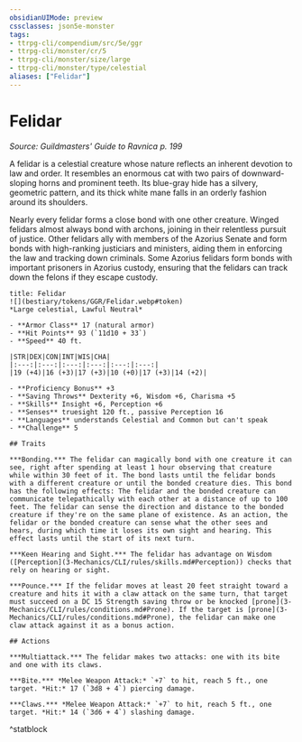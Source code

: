 ```yaml
---
obsidianUIMode: preview
cssclasses: json5e-monster
tags:
- ttrpg-cli/compendium/src/5e/ggr
- ttrpg-cli/monster/cr/5
- ttrpg-cli/monster/size/large
- ttrpg-cli/monster/type/celestial
aliases: ["Felidar"]
---
```

# Felidar
*Source: Guildmasters' Guide to Ravnica p. 199*  

A felidar is a celestial creature whose nature reflects an inherent devotion to law and order. It resembles an enormous cat with two pairs of downward-sloping horns and prominent teeth. Its blue-gray hide has a silvery, geometric pattern, and its thick white mane falls in an orderly fashion around its shoulders.

Nearly every felidar forms a close bond with one other creature. Winged felidars almost always bond with archons, joining in their relentless pursuit of justice. Other felidars ally with members of the Azorius Senate and form bonds with high-ranking justiciars and ministers, aiding them in enforcing the law and tracking down criminals. Some Azorius felidars form bonds with important prisoners in Azorius custody, ensuring that the felidars can track down the felons if they escape custody.

```ad-statblock
title: Felidar
![](bestiary/tokens/GGR/Felidar.webp#token)
*Large celestial, Lawful Neutral*

- **Armor Class** 17 (natural armor)
- **Hit Points** 93 (`11d10 + 33`)
- **Speed** 40 ft.

|STR|DEX|CON|INT|WIS|CHA|
|:---:|:---:|:---:|:---:|:---:|:---:|
|19 (+4)|16 (+3)|17 (+3)|10 (+0)|17 (+3)|14 (+2)|

- **Proficiency Bonus** +3
- **Saving Throws** Dexterity +6, Wisdom +6, Charisma +5
- **Skills** Insight +6, Perception +6
- **Senses** truesight 120 ft., passive Perception 16
- **Languages** understands Celestial and Common but can't speak
- **Challenge** 5

## Traits

***Bonding.*** The felidar can magically bond with one creature it can see, right after spending at least 1 hour observing that creature while within 30 feet of it. The bond lasts until the felidar bonds with a different creature or until the bonded creature dies. This bond has the following effects: The felidar and the bonded creature can communicate telepathically with each other at a distance of up to 100 feet. The felidar can sense the direction and distance to the bonded creature if they're on the same plane of existence. As an action, the felidar or the bonded creature can sense what the other sees and hears, during which time it loses its own sight and hearing. This effect lasts until the start of its next turn.

***Keen Hearing and Sight.*** The felidar has advantage on Wisdom ([Perception](3-Mechanics/CLI/rules/skills.md#Perception)) checks that rely on hearing or sight.

***Pounce.*** If the felidar moves at least 20 feet straight toward a creature and hits it with a claw attack on the same turn, that target must succeed on a DC 15 Strength saving throw or be knocked [prone](3-Mechanics/CLI/rules/conditions.md#Prone). If the target is [prone](3-Mechanics/CLI/rules/conditions.md#Prone), the felidar can make one claw attack against it as a bonus action.

## Actions

***Multiattack.*** The felidar makes two attacks: one with its bite and one with its claws.

***Bite.*** *Melee Weapon Attack:* `+7` to hit, reach 5 ft., one target. *Hit:* 17 (`3d8 + 4`) piercing damage.

***Claws.*** *Melee Weapon Attack:* `+7` to hit, reach 5 ft., one target. *Hit:* 14 (`3d6 + 4`) slashing damage.
```
^statblock